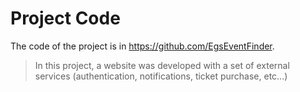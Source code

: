 # Project Code
The code of the project is in https://github.com/EgsEventFinder.

> In this project, a website was developed with a set of external services (authentication, notifications, ticket purchase, etc...)
